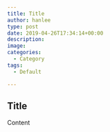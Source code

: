 ```yaml
---
title: Title
author: hanlee
type: post
date: 2019-04-26T17:34:14+00:00
description:
image:
categories:
  - Category
tags:
  - Default

---
```


## Title

Content
